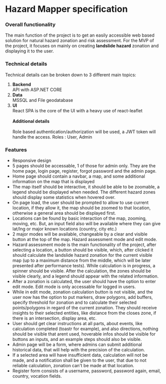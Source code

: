 # Hazard Mapper specification

### Overall functionality
The main function of the project is to get an easily accessible web based solution for natural hazard zonation and risk assessment.
For the MVP of the project, it focuses on mainly on creating <b>landslide hazard</b> zonation and displaying it to the user.

### Technical details
Technical details can be broken down to 3 different main topics:
1. <b>Backend</b> <br> API with ASP.NET CORE 
2. <b>Data</b> <br> MSSQL and File geodatabase
3. <b>UI</b> <br> React SPA is the core of the UI with a heavy use of react-leaflet
<br><br>
<b>Additional details</b><br>
<br> Role based authentication/authorization will be used, a JWT token will handle the access. Roles : User, Admin  


### Features
* Responsive design
* 5 pages should be accessable, 1 of those for admin only. They are the home page, login page, register, forgot password and the admin page.
* Home page should contain a navbar, a map, and some additional information on the map that is displayed
* The map itself should be interactive, it should be able to be zoomable, a legend should be displayed when needed. The different hazard zones should display some statistics when hovered over.
* On page load, the user should be prompted to allow to use current location, if they allow it, the map should be zoomed to that location, otherwise a general area should be displayed first.
* Locations can be found by basic interaction of the map, zooming, moving, etc. But, an input field also will be available where they can give lat/lng or major known locations (country, city etc.)
* 2 major modes will be available, changeable by a clear and visible button at the top of the map. Hazard assessment mode and edit mode.
* Hazard assessment mode is the main functionality of the project, after selecting a location, a button should be visible, which, after clicked it should calculate the landslide hazard zonation for the current visible map (up to a maximum distance from the middle, which will be later presented after performance tests). While calculation is in progress, a spinner should be visible. After the calculation, the zones should be visible clearly, and a legend should appear with the related information.
* After a zonation is calculated, the user should have the option to enter edit mode. Edit mode is only accessable for logged in users.
* While in edit mode, zonation calculation button is not visible, and the user now has the option to put markers, draw polygons, add buffers, specify threshold for zonation and to calculate their selected points/polygons in regard of the current zonation. They should receive insights to their selected entities, like distance from the closes zone, if there is an intersection, display area, etc.
* User should get clear instructions at all parts, about events, like calculation completed (toastr for example), and also directions, nothing should be visible that arent used, hoverable infos should be visible for buttons an inputs, and an example steps should also be visible.
* Admin page will be a form, where admins can submit additional historical data, that will help with the precision of the calculation.
* If a selected area will have insufficient data, calculation will not be made, and a notification shall be given to the user, that due to not reliable calculation, zonation can't be made at that location.
* Register form consists of a username, password, password again, email, country, vocation fields.
